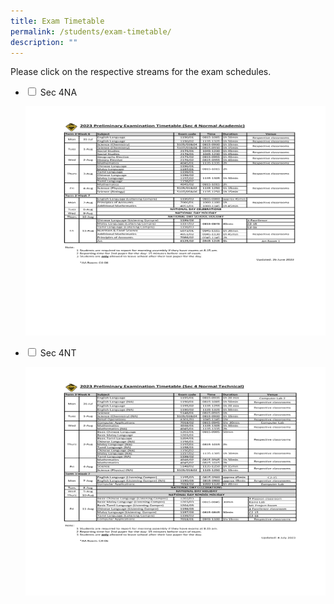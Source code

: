 ```yaml
---
title: Exam Timetable
permalink: /students/exam-timetable/
description: ""
---
```

Please click on the respective streams for the exam schedules.

<ul class="jekyllcodex_accordion">
				<li>
    <input type="checkbox" id="accordion10">
    <label for="accordion10">Sec 4NA</label>
    <div>
      <p><img src="/images/2023%204NA%20Prelim%20Exam%20Timetable.png"></p>
    </div>
	</li>
  <li>
    <input type="checkbox" id="accordion11">
    <label for="accordion11">Sec 4NT</label>
    <div>
			<p><img src="/images/2023%204NT%20Prelim%20Exam%20Timetable.png"></p>
    </div>
	</li>
	</ul>